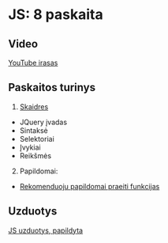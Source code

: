 # JS: 8 paskaita

## Video

[YouTube irasas](https://youtu.be/UkO-4964x8k)

## Paskaitos turinys

1. [Skaidres](https://github.com/zigmantasvcs/20180329VCSWEBVAKARINIAI/blob/master/skaidres/paskaita-8.pdf)

* JQuery įvadas
* Sintaksė
* Selektoriai
* Įvykiai
* Reikšmės

2. Papildomai:
* [Rekomenduoju papildomai praeiti funkcijas](http://api.jquery.com/)

## Uzduotys

[JS uzduotys, papildyta](http://www.codingschoolprojektai.lt/tmp/zigmantas/20180329VCSWEBVAKARINIAI/homeworks/js/)